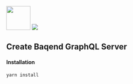 <p>
  <img src="https://cdn.rawgit.com/kddc/create-baqend-graphql-server/master/logo.png" height="64" width="64" />
  <img src="https://travis-ci.com/kddc/create-baqend-graphql-server.svg?token=MoPVF1wU6XPzBM7etCnt&branch=master" />
</p>

## Create Baqend GraphQL Server

#### Installation
```
yarn install
```
